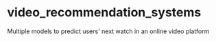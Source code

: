 # video_recommendation_systems
Multiple models to predict users' next watch in an online video platform
